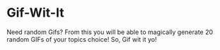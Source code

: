 # Gif-Wit-It
Need random Gifs? From this you will be able to magically generate 20 random GIFs of your topics choice! So, Gif wit it yo!
